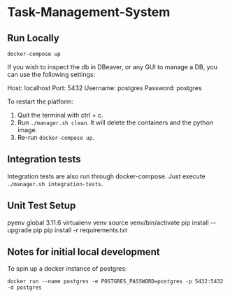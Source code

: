 # Task-Management-System

## Run Locally

`docker-compose up`

If you wish to inspect the db in DBeaver, or any GUI to manage a DB, you can use the following settings:

Host: localhost
Port: 5432
Username: postgres
Password: postgres

To restart the platform: 

1. Quit the terminal with ctrl + c.
2. Run `./manager.sh clean`. It will delete the containers and the python image.
3. Re-run `docker-compose up`.

## Integration tests

Integration tests are also run through docker-compose. Just execute `./manager.sh integration-tests`.

## Unit Test Setup

pyenv global 3.11.6
virtualenv venv
source venv/bin/activate
pip install --upgrade pip
pip install -r requirements.txt


## Notes for initial local development

To spin up a docker instance of postgres:

`docker run --name postgres -e POSTGRES_PASSWORD=postgres -p 5432:5432 -d postgres`
